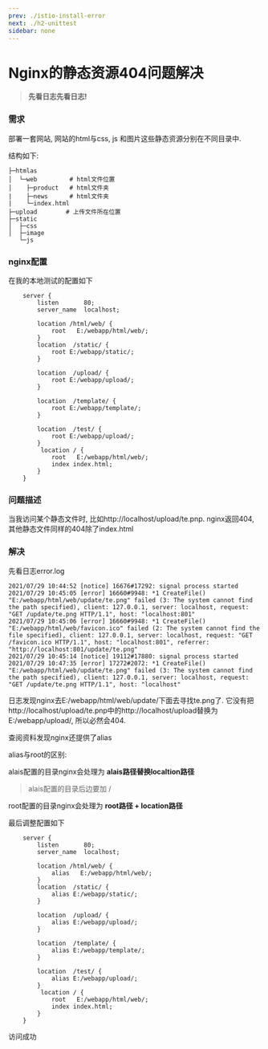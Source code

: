 ```yaml
---
prev: ./istio-install-error
next: ./h2-unittest
sidebar: none
---
```


# Nginx的静态资源404问题解决

>  **先看日志先看日志!**

### 需求

部署一套网站, 网站的html与css, js 和图片这些静态资源分别在不同目录中.

结构如下:

```
├─htmlas
│  └─web         # html文件位置
│  	 ├─product	 # html文件夹
|    ├─news 	 # html文件夹
|    └─index.html
├─upload		# 上传文件所在位置
├─static		
│  ├─css		
│  ├─image		
   └─js         
```

### nginx配置

在我的本地测试的配置如下

```
    server {
        listen       80;
        server_name  localhost;
		
		location /html/web/ {
            root   E:/webapp/html/web/;
        }
		location  /static/ {
			root E:/webapp/static/;
		}
			
		location  /upload/ {
			root E:/webapp/upload/;
		}

		location  /template/ {
			root E:/webapp/template/;
		}

		location  /test/ {
			root E:/webapp/upload/;
		}
         location / {
            root   E:/webapp/html/web/;
            index index.html;
        }
    }
```

### 问题描述

当我访问某个静态文件时, 比如http://localhost/upload/te.pnp.   nginx返回404,  其他静态文件同样的404除了index.html

### 解决

先看日志error.log

```
2021/07/29 10:44:52 [notice] 16676#17292: signal process started
2021/07/29 10:45:05 [error] 16660#9948: *1 CreateFile() "E:/webapp/html/web/update/te.png" failed (3: The system cannot find the path specified), client: 127.0.0.1, server: localhost, request: "GET /update/te.png HTTP/1.1", host: "localhost:801"
2021/07/29 10:45:06 [error] 16660#9948: *1 CreateFile() "E:/webapp/html/web/favicon.ico" failed (2: The system cannot find the file specified), client: 127.0.0.1, server: localhost, request: "GET /favicon.ico HTTP/1.1", host: "localhost:801", referrer: "http://localhost:801/update/te.png"
2021/07/29 10:45:14 [notice] 19112#17880: signal process started
2021/07/29 10:47:35 [error] 17272#2072: *1 CreateFile() "E:/webapp/html/web/update/te.png" failed (3: The system cannot find the path specified), client: 127.0.0.1, server: localhost, request: "GET /update/te.png HTTP/1.1", host: "localhost"
```

日志发现nginx去E:/webapp/html/web/update/下面去寻找te.png了.  它没有把http://localhost/upload/te.pnp中的http://localhost/upload替换为E:/webapp/upload/,   所以必然会404.

查阅资料发现nginx还提供了alias

alias与root的区别:

alais配置的目录nginx会处理为   **alais路径替换localtion路径**

> alais配置的目录后边要加 /

root配置的目录nginx会处理为    **root路径 + location路径**

最后调整配置如下

```
    server {
        listen       80;
        server_name  localhost;
		
		location /html/web/ {
            alias   E:/webapp/html/web/;
        }
		location  /static/ {
			alias E:/webapp/static/;
		}
			
		location  /upload/ {
			alias E:/webapp/upload/;
		}

		location  /template/ {
			alias E:/webapp/template/;
		}

		location  /test/ {
			alias E:/webapp/upload/;
		}
         location / {
            root   E:/webapp/html/web/;
            index index.html;
        }
    }
```

访问成功
